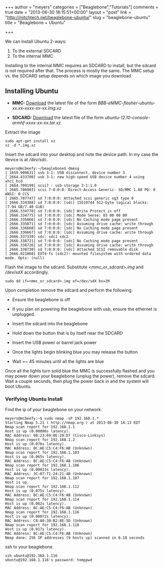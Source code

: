 +++
author = "meyers"
categories = ["Beaglebone","Tutorials"]
comments = true
date = "2013-06-30 18:15:51+00:00"
layout = "post"
link = "http://mitchtech.net/beaglebone-ubuntu/"
slug = "beaglebone-ubuntu"
title = "Beaglebone + Ubuntu"

+++

We can install Ubuntu 2-ways:

  1. To the external SDCARD
  2. To the internal MMC

Installing to the internal MMC requires an SDCARD to install, but the sdcard is not required after that. The process is mostly the same. The MMC setup vs. the SDCARD setup depends on which image you download.

## Installing Ubuntu

  * **MMC:** [Download](http://rcn-ee.net/deb/flasher/raring/) the latest file of the form _BBB-eMMC-flasher-ubuntu-xx.xx-xxxx-xx-xx.img.xz_

  * **SDCARD:** [Download](http://rcn-ee.net/deb/rootfs/quantal/) the latest file of the form _ubuntu-12.10-console-armhf-xxxx-xx-xx.tar.xz_

Extract the image

```
sudo apt-get install xz
xz -d *.img.xz
```

Insert the sdcard into your desktop and note the device path. In my case the device is at _/dev/sdc_.

```
meyers@mcbeefy:~/beaglebone$ dmesg
[ 1659.900631] usb 3-1: USB disconnect, device number 3
[ 2664.433700] usb 3-1: new high-speed USB device number 4 using xhci_hcd
[ 2664.709199] scsi7 : usb-storage 3-1:1.0
[ 2665.706903] scsi 7:0:0:0: Direct-Access Generic- SD/MMC 1.00 PQ: 0 ANSI: 0 CCS
[ 2665.707747] sd 7:0:0:0: Attached scsi generic sg3 type 0
[ 2666.334388] sd 7:0:0:0: [sdc] 15519744 512-byte logical blocks: (7.94 GB/7.40 GiB)
[ 2666.334770] sd 7:0:0:0: [sdc] Write Protect is off
[ 2666.334775] sd 7:0:0:0: [sdc] Mode Sense: 03 00 00 00
[ 2666.335066] sd 7:0:0:0: [sdc] No Caching mode page present
[ 2666.335071] sd 7:0:0:0: [sdc] Assuming drive cache: write through
[ 2666.336660] sd 7:0:0:0: [sdc] No Caching mode page present
[ 2666.336667] sd 7:0:0:0: [sdc] Assuming drive cache: write through
[ 2666.337339] sdc: sdc1 sdc2
[ 2666.338721] sd 7:0:0:0: [sdc] No Caching mode page present
[ 2666.338726] sd 7:0:0:0: [sdc] Assuming drive cache: write through
[ 2666.338730] sd 7:0:0:0: [sdc] Attached SCSI removable disk
[ 2666.821868] EXT4-fs (sdc2): mounted filesystem with ordered data mode. Opts: (null)
```

Flash the image to the sdcard. Substitute _<mmc_or_sdcard>.img_ and _/dev/sdX_ accordingly.

```
sudo dd if=<mmc_or_sdcard>.img of=/dev/sdX bs=1M

```

Upon completion remove the sdcard and perform the following:

  * Ensure the beaglebone is off

  * If you plan on powering the beaglebone with usb, ensure the ethernet is unplugged.

  * Insert the sdcard into the beaglebone

  * Hold down the button that is by itself near the SDCARD

  * Insert the USB power or barrel jack power

  * Once the lights begin blinking blue you may release the button

  * Wait =~ 45 minutes until all the lights are blue 

Once all the lights turn solid blue the MMC is successfully flashed and you may power down your beaglebone (unplug the power), remove the sdcard. Wait a couple seconds, then plug the power back in and the system will boot Ubuntu.

### Verifying Ubuntu Install

Find the ip of your beaglebone on your network.

```
meyers@mcbeefy:~$ sudo nmap -sP 192.168.1.*
Starting Nmap 5.21 ( http://nmap.org ) at 2013-06-30 14:13 EDT
Nmap scan report for 192.168.1.1
Host is up (0.00086s latency).
MAC Address: 00:23:69:0E:20:D7 (Cisco-Linksys)
Nmap scan report for 192.168.1.2
Host is up (0.076s latency).
MAC Address: BC:AE:C5:C4:F6:AB (Unknown)
Nmap scan report for 192.168.1.103
Host is up (0.065s latency).
MAC Address: BC:AE:C5:C4:F6:AB (Unknown)
Nmap scan report for 192.168.1.106
Host is up (0.00023s latency).
MAC Address: 3C:07:71:24:21:4B (Unknown)
Nmap scan report for 192.168.1.107
Host is up.
Nmap scan report for 192.168.1.112
Host is up (0.075s latency).
MAC Address: BC:AE:C5:C4:F6:AB (Unknown)
Nmap scan report for 192.168.1.114
Host is up (0.062s latency).
MAC Address: BC:AE:C5:C4:F6:AB (Unknown)
Nmap scan report for 192.168.1.116
Host is up (0.00072s latency).
MAC Address: C8:A0:30:B2:8E:5D (Unknown)
Nmap scan report for 192.168.1.118
Host is up (0.017s latency).
MAC Address: BC:AE:C5:C4:F6:AB (Unknown)
Nmap done: 256 IP addresses (9 hosts up) scanned in 6.18 seconds
```

ssh to your beaglebone.

```
ssh ubuntu@192.168.1.116
ubuntu@192.168.1.116's password: temppwd
```
